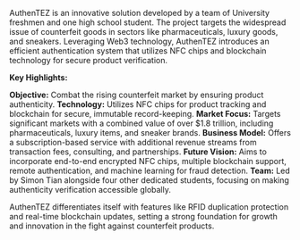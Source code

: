 AuthenTEZ is an innovative solution developed by a team of University freshmen and one high school student. 
The project targets the widespread issue of counterfeit goods in sectors like pharmaceuticals, luxury goods, 
and sneakers. Leveraging Web3 technology, AuthenTEZ introduces an efficient authentication system that utilizes 
NFC chips and blockchain technology for secure product verification.

**Key Highlights:**

**Objective:** Combat the rising counterfeit market by ensuring product authenticity.
**Technology:** Utilizes NFC chips for product tracking and blockchain for secure, immutable record-keeping.
**Market Focus:** Targets significant markets with a combined value of over $1.8 trillion, including pharmaceuticals, 
luxury items, and sneaker brands.
**Business Model:** Offers a subscription-based service with additional revenue streams from transaction fees, 
consulting, and partnerships.
**Future Vision:** Aims to incorporate end-to-end encrypted NFC chips, multiple blockchain support, remote authentication, 
and machine learning for fraud detection.
**Team:** Led by Simon Tian alongside four other dedicated students, focusing on making authenticity verification 
accessible globally.

AuthenTEZ differentiates itself with features like RFID duplication protection and real-time blockchain updates, setting a strong foundation for growth and innovation in the fight against counterfeit products.
